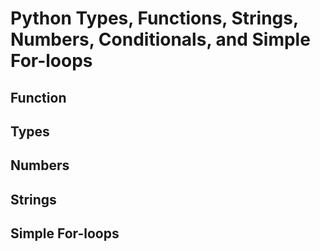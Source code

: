 # Python Types, Functions, Strings, Numbers, Conditionals, and Simple For-loops

## Function
## Types
## Numbers
## Strings
## Simple For-loops
